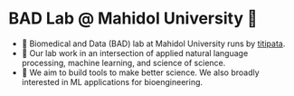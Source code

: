 # BAD Lab @ Mahidol University 👋

- 💫 Biomedical and Data (BAD) lab at Mahidol University runs by [titipata](https://github.com/titipata).
- 🍙 Our lab work in an intersection of applied natural language processing, machine learning, and science of science.
- 🧠 We aim to build tools to make better science. We also broadly interested in ML applications for bioengineering.
